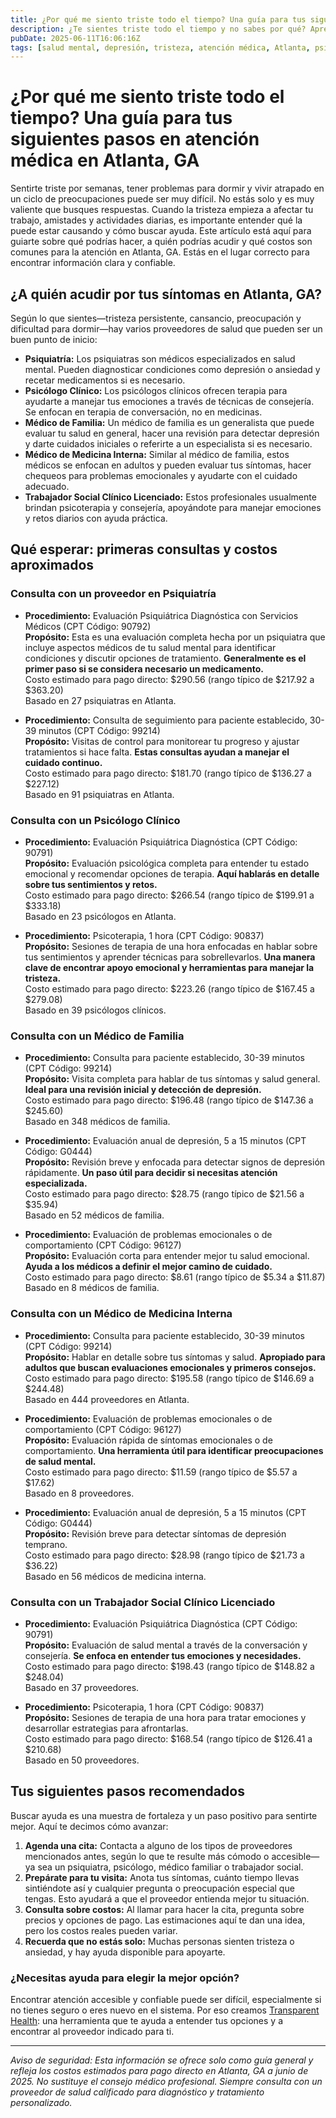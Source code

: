 ```yaml
---
title: ¿Por qué me siento triste todo el tiempo? Una guía para tus siguientes pasos en atención médica en Atlanta, GA  
description: ¿Te sientes triste todo el tiempo y no sabes por qué? Aprende a quién acudir y qué costos puedes esperar por atención de salud mental en Atlanta, GA.  
pubDate: 2025-06-11T16:06:16Z  
tags: [salud mental, depresión, tristeza, atención médica, Atlanta, psiquiatría, terapia]  
---
```


# ¿Por qué me siento triste todo el tiempo? Una guía para tus siguientes pasos en atención médica en Atlanta, GA

Sentirte triste por semanas, tener problemas para dormir y vivir atrapado en un ciclo de preocupaciones puede ser muy difícil. No estás solo y es muy valiente que busques respuestas. Cuando la tristeza empieza a afectar tu trabajo, amistades y actividades diarias, es importante entender qué la puede estar causando y cómo buscar ayuda. Este artículo está aquí para guiarte sobre qué podrías hacer, a quién podrías acudir y qué costos son comunes para la atención en Atlanta, GA. Estás en el lugar correcto para encontrar información clara y confiable.

## ¿A quién acudir por tus síntomas en Atlanta, GA?

Según lo que sientes—tristeza persistente, cansancio, preocupación y dificultad para dormir—hay varios proveedores de salud que pueden ser un buen punto de inicio:

- **Psiquiatría:** Los psiquiatras son médicos especializados en salud mental. Pueden diagnosticar condiciones como depresión o ansiedad y recetar medicamentos si es necesario.  
- **Psicólogo Clínico:** Los psicólogos clínicos ofrecen terapia para ayudarte a manejar tus emociones a través de técnicas de consejería. Se enfocan en terapia de conversación, no en medicinas.  
- **Médico de Familia:** Un médico de familia es un generalista que puede evaluar tu salud en general, hacer una revisión para detectar depresión y darte cuidados iniciales o referirte a un especialista si es necesario.  
- **Médico de Medicina Interna:** Similar al médico de familia, estos médicos se enfocan en adultos y pueden evaluar tus síntomas, hacer chequeos para problemas emocionales y ayudarte con el cuidado adecuado.  
- **Trabajador Social Clínico Licenciado:** Estos profesionales usualmente brindan psicoterapia y consejería, apoyándote para manejar emociones y retos diarios con ayuda práctica.  

## Qué esperar: primeras consultas y costos aproximados

### Consulta con un proveedor en Psiquiatría

- **Procedimiento:** Evaluación Psiquiátrica Diagnóstica con Servicios Médicos (CPT Código: 90792)  
  **Propósito:** Esta es una evaluación completa hecha por un psiquiatra que incluye aspectos médicos de tu salud mental para identificar condiciones y discutir opciones de tratamiento. **Generalmente es el primer paso si se considera necesario un medicamento.**  
  Costo estimado para pago directo: $290.56 (rango típico de $217.92 a $363.20)  
  Basado en 27 psiquiatras en Atlanta.

- **Procedimiento:** Consulta de seguimiento para paciente establecido, 30-39 minutos (CPT Código: 99214)  
  **Propósito:** Visitas de control para monitorear tu progreso y ajustar tratamientos si hace falta. **Estas consultas ayudan a manejar el cuidado continuo.**  
  Costo estimado para pago directo: $181.70 (rango típico de $136.27 a $227.12)  
  Basado en 91 psiquiatras en Atlanta.

### Consulta con un Psicólogo Clínico

- **Procedimiento:** Evaluación Psiquiátrica Diagnóstica (CPT Código: 90791)  
  **Propósito:** Evaluación psicológica completa para entender tu estado emocional y recomendar opciones de terapia. **Aquí hablarás en detalle sobre tus sentimientos y retos.**  
  Costo estimado para pago directo: $266.54 (rango típico de $199.91 a $333.18)  
  Basado en 23 psicólogos en Atlanta.

- **Procedimiento:** Psicoterapia, 1 hora (CPT Código: 90837)  
  **Propósito:** Sesiones de terapia de una hora enfocadas en hablar sobre tus sentimientos y aprender técnicas para sobrellevarlos. **Una manera clave de encontrar apoyo emocional y herramientas para manejar la tristeza.**  
  Costo estimado para pago directo: $223.26 (rango típico de $167.45 a $279.08)  
  Basado en 39 psicólogos clínicos.

### Consulta con un Médico de Familia

- **Procedimiento:** Consulta para paciente establecido, 30-39 minutos (CPT Código: 99214)  
  **Propósito:** Visita completa para hablar de tus síntomas y salud general. **Ideal para una revisión inicial y detección de depresión.**  
  Costo estimado para pago directo: $196.48 (rango típico de $147.36 a $245.60)  
  Basado en 348 médicos de familia.

- **Procedimiento:** Evaluación anual de depresión, 5 a 15 minutos (CPT Código: G0444)  
  **Propósito:** Revisión breve y enfocada para detectar signos de depresión rápidamente. **Un paso útil para decidir si necesitas atención especializada.**  
  Costo estimado para pago directo: $28.75 (rango típico de $21.56 a $35.94)  
  Basado en 52 médicos de familia.

- **Procedimiento:** Evaluación de problemas emocionales o de comportamiento (CPT Código: 96127)  
  **Propósito:** Evaluación corta para entender mejor tu salud emocional. **Ayuda a los médicos a definir el mejor camino de cuidado.**  
  Costo estimado para pago directo: $8.61 (rango típico de $5.34 a $11.87)  
  Basado en 8 médicos de familia.

### Consulta con un Médico de Medicina Interna

- **Procedimiento:** Consulta para paciente establecido, 30-39 minutos (CPT Código: 99214)  
  **Propósito:** Hablar en detalle sobre tus síntomas y salud. **Apropiado para adultos que buscan evaluaciones emocionales y primeros consejos.**  
  Costo estimado para pago directo: $195.58 (rango típico de $146.69 a $244.48)  
  Basado en 444 proveedores en Atlanta.

- **Procedimiento:** Evaluación de problemas emocionales o de comportamiento (CPT Código: 96127)  
  **Propósito:** Evaluación rápida de síntomas emocionales o de comportamiento. **Una herramienta útil para identificar preocupaciones de salud mental.**  
  Costo estimado para pago directo: $11.59 (rango típico de $5.57 a $17.62)  
  Basado en 8 proveedores.

- **Procedimiento:** Evaluación anual de depresión, 5 a 15 minutos (CPT Código: G0444)  
  **Propósito:** Revisión breve para detectar síntomas de depresión temprano.  
  Costo estimado para pago directo: $28.98 (rango típico de $21.73 a $36.22)  
  Basado en 56 médicos de medicina interna.

### Consulta con un Trabajador Social Clínico Licenciado

- **Procedimiento:** Evaluación Psiquiátrica Diagnóstica (CPT Código: 90791)  
  **Propósito:** Evaluación de salud mental a través de la conversación y consejería. **Se enfoca en entender tus emociones y necesidades.**  
  Costo estimado para pago directo: $198.43 (rango típico de $148.82 a $248.04)  
  Basado en 37 proveedores.

- **Procedimiento:** Psicoterapia, 1 hora (CPT Código: 90837)  
  **Propósito:** Sesiones de terapia de una hora para tratar emociones y desarrollar estrategias para afrontarlas.  
  Costo estimado para pago directo: $168.54 (rango típico de $126.41 a $210.68)  
  Basado en 50 proveedores.

## Tus siguientes pasos recomendados

Buscar ayuda es una muestra de fortaleza y un paso positivo para sentirte mejor. Aquí te decimos cómo avanzar:

1. **Agenda una cita:** Contacta a alguno de los tipos de proveedores mencionados antes, según lo que te resulte más cómodo o accesible—ya sea un psiquiatra, psicólogo, médico familiar o trabajador social.  
2. **Prepárate para tu visita:** Anota tus síntomas, cuánto tiempo llevas sintiéndote así y cualquier pregunta o preocupación especial que tengas. Esto ayudará a que el proveedor entienda mejor tu situación.  
3. **Consulta sobre costos:** Al llamar para hacer la cita, pregunta sobre precios y opciones de pago. Las estimaciones aquí te dan una idea, pero los costos reales pueden variar.  
4. **Recuerda que no estás solo:** Muchas personas sienten tristeza o ansiedad, y hay ayuda disponible para apoyarte.

### ¿Necesitas ayuda para elegir la mejor opción?

Encontrar atención accesible y confiable puede ser difícil, especialmente si no tienes seguro o eres nuevo en el sistema. Por eso creamos [Transparent Health](https://transparenthealth.ai): una herramienta que te ayuda a entender tus opciones y a encontrar al proveedor indicado para ti.

---

*Aviso de seguridad: Esta información se ofrece solo como guía general y refleja los costos estimados para pago directo en Atlanta, GA a junio de 2025. No sustituye el consejo médico profesional. Siempre consulta con un proveedor de salud calificado para diagnóstico y tratamiento personalizado.*